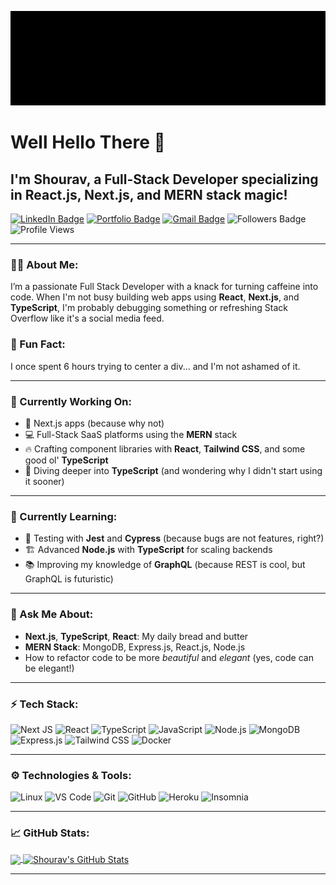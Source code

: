 ![Shourav's Banner](https://github.com/shouravrahman/shouravrahman/blob/a907642ae2e857d2c88a7da7bb393aac9e97bd6a/SHOURAV%20RAHMAN.gif)

# Well Hello There 👋
## I'm Shourav, a Full-Stack Developer specializing in React.js, Next.js, and MERN stack magic! 

[![LinkedIn Badge](https://img.shields.io/badge/-LinkedIn-0077B5?logo=linkedin&logoColor=white&style=for-the-badge)](https://www.linkedin.com/in/shouravrahman) 
[![Portfolio Badge](https://img.shields.io/badge/-Portfolio-000000?logo=googlechrome&logoColor=white&style=for-the-badge)](https://shourav.com)
[![Gmail Badge](https://img.shields.io/badge/-shouravrahman@gmail.com-D14836?logo=gmail&logoColor=white&style=for-the-badge)](mailto:shouravrahman@gmail.com)
![Followers Badge](https://img.shields.io/github/followers/shouravrahman?style=for-the-badge)
![Profile Views](https://komarev.com/ghpvc/?username=shouravrahman&style=for-the-badge)

---

### 🧑‍💻 About Me:
I’m a passionate Full Stack Developer with a knack for turning caffeine into code. When I'm not busy building web apps using **React**, **Next.js**, and **TypeScript**, I'm probably debugging something or refreshing Stack Overflow like it's a social media feed. 

### 👀 Fun Fact:
I once spent 6 hours trying to center a div... and I'm not ashamed of it.

---

### 🔭 Currently Working On:
- 🚀 Next.js apps (because why not)
- 💻 Full-Stack SaaS platforms using the **MERN** stack
- 🔥 Crafting component libraries with **React**, **Tailwind CSS**, and some good ol' **TypeScript**
- 🧠 Diving deeper into **TypeScript** (and wondering why I didn't start using it sooner)

---

### 🌱 Currently Learning:
- 🧪 Testing with **Jest** and **Cypress** (because bugs are not features, right?)
- 🏗️ Advanced **Node.js** with **TypeScript** for scaling backends
- 📚 Improving my knowledge of **GraphQL** (because REST is cool, but GraphQL is futuristic)

---

### 💬 Ask Me About:
- **Next.js**, **TypeScript**, **React**: My daily bread and butter
- **MERN Stack**: MongoDB, Express.js, React.js, Node.js
- How to refactor code to be more *beautiful* and *elegant* (yes, code can be elegant!)

---

### ⚡ Tech Stack:
![Next JS](https://img.shields.io/badge/Next.js-000000?style=for-the-badge&logo=nextdotjs&logoColor=white)
![React](https://img.shields.io/badge/React-20232A?style=for-the-badge&logo=react&logoColor=61DAFB)
![TypeScript](https://img.shields.io/badge/TypeScript-007ACC?style=for-the-badge&logo=typescript&logoColor=white)
![JavaScript](https://img.shields.io/badge/JavaScript-F7DF1E?style=for-the-badge&logo=javascript&logoColor=black)
![Node.js](https://img.shields.io/badge/Node.js-43853D?style=for-the-badge&logo=nodedotjs&logoColor=white)
![MongoDB](https://img.shields.io/badge/MongoDB-4EA94B?style=for-the-badge&logo=mongodb&logoColor=white)
![Express.js](https://img.shields.io/badge/Express.js-404D59?style=for-the-badge)
![Tailwind CSS](https://img.shields.io/badge/TailwindCSS-38B2AC?style=for-the-badge&logo=tailwindcss&logoColor=white)
![Docker](https://img.shields.io/badge/Docker-2496ED?style=for-the-badge&logo=docker&logoColor=white)

---

### ⚙ Technologies & Tools:
![Linux](https://img.shields.io/badge/Linux-FCC624?style=for-the-badge&logo=linux&logoColor=black)
![VS Code](https://img.shields.io/badge/Editor-VSCode-007ACC?style=for-the-badge&logo=visualstudiocode&logoColor=white)
![Git](https://img.shields.io/badge/Git-F05032?style=for-the-badge&logo=git&logoColor=white)
![GitHub](https://img.shields.io/badge/GitHub-181717?style=for-the-badge&logo=github&logoColor=white)
![Heroku](https://img.shields.io/badge/Heroku-430098?style=for-the-badge&logo=heroku&logoColor=white)
![Insomnia](https://img.shields.io/badge/Insomnia-5849BE?style=for-the-badge&logo=insomnia&logoColor=white)

---

### 📈 GitHub Stats:
<a href="https://github.com/shouravrahman">
  <img align="center" src="https://github-readme-stats.vercel.app/api/top-langs/?username=shouravrahman&hide=java,html,tex&title_color=ffffff&text_color=c9cacc&icon_color=2bbc8a&bg_color=1d1f21&langs_count=3" />
</a>           
<a href="https://github.com/shouravrahman">
  <img align="center" src="https://github-readme-stats.vercel.app/api?username=shouravrahman&show_icons=true&line_height=27&count_private=true&title_color=ffffff&text_color=c9cacc&icon_color=2bbc8a&bg_color=1d1f21" alt="Shourav's GitHub Stats" />
</a>

---
<!-- Add any additional custom sections below -->
